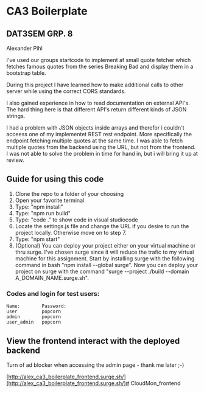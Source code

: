 # CA3 Boilerplate

## DAT3SEM GRP. 8
Alexander Pihl

I've used our groups startcode to implement af small quote fetcher which fetches famous quotes from the series Breaking Bad and display them in a bootstrap table. 

During this project I have learned how to make additional calls to other
server while using the correct CORS standards. 

I also gained experience in how to read documentation on external API's.
The hard thing here is that different API's return different 
kinds of JSON strings.

I had a problem with JSON objects inside arrays and therefor i couldn't acceess one of my implementet REST rest endpoint. 
More specifically the endpoint fetching multiple quotes at the same time. I was able to fetch multiple quotes from the backend using the URL, but not from the frontend.
I was not able to solve the problem in time for hand in, but i will bring it up at review.

## Guide for using this code
1. Clone the repo to a folder of your choosing
2. Open your favorite terminal
3. Type: "npm install"
4. Type: "npm run build"
5. Type: "code ." to show code in visual studiocode
6. Locate the settings.js file and change the URL if you desire to run the project locally. Otherwise move on to step 7.
7. Type: "npm start"
8. (Optional) You can deploy your project either on your virtual machine or thru surge. I've chosen surge since it will reduce the trafic to my virtual machine for this assignment. Start by installing surge with the following command in bash "npm install --global surge". Now you can deploy your project on surge with the command "surge --project ./build --domain A_DOMAIN_NAME.surge.sh".

### Codes and login for test users:
    Name:        Password:
    user         popcorn
    admin        popcorn
    user_admin   popcorn

## View the frontend interact with the deployed backend
Turn of ad blocker when accessing the admin page - thank me later ;-)

[http://alex_ca3_boilerplate_frontend.surge.sh/](http://alex_ca3_boilerplate_frontend.surge.sh/)# CloudMon_frontend
